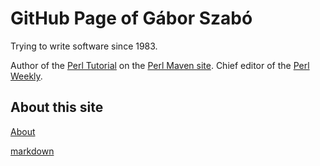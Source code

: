 # GitHub Page of Gábor Szabó

Trying to write software since 1983.

Author of the [Perl Tutorial](https://perlmaven.com/perl-tutorial) on the [Perl Maven site](https://perlmaven.com/).
Chief editor of the [Perl Weekly](http://perlweekly.com/).


## About this site

[About](/about)


[markdown](/markdown)

